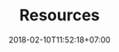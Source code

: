 ---
title: 'Resources'
description: "A compilation of relevant repositories of frameworks, and Earth system models"
date: 2018-02-10T11:52:18+07:00
summary_type: "summary-background"
header_transparent: false
menu:
  main:
    weight: 2
  footer_primary:
    weight: 2
hero:
  background: ""
  blend_mode: "normal"
  theme: "base"
---